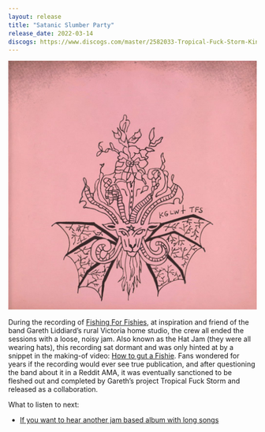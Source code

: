 ```yaml
---
layout: release
title: "Satanic Slumber Party"
release_date: 2022-03-14
discogs: https://www.discogs.com/master/2582033-Tropical-Fuck-Storm-King-Gizzard-The-Lizard-Wizard-Satanic-Slumber-Party
---
```


![album cover for Satanic Slumber Party](./cover.jpg)

During the recording of [Fishing For Fishies](../fishing-for-fishies), at inspiration and friend of the band Gareth Liddiard’s rural Victoria home studio, the crew all ended the sessions with a loose, noisy jam. Also known as the Hat Jam (they were all wearing hats), this recording sat dormant and was only hinted at by a snippet in the making-of video: [How to gut a Fishie](https://www.youtube.com/watch?v=CWLhIZpJUAs). Fans wondered for years if the recording would ever see true publication, and after questioning the band about it in a Reddit AMA, it was eventually sanctioned to be fleshed out and completed by Gareth’s project Tropical Fuck Storm and released as a collaboration.

What to listen to next:

* [If you want to hear another jam based album with long songs](../ice-death-planets-lungs-mushrooms-and-lava) 
